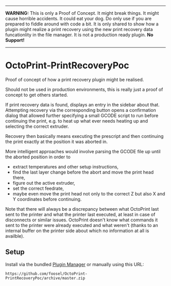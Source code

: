 ----

**WARNING:** This is only a Proof of Concept. It might break things. It might cause horrible accidents. It could
eat your dog. Do only use if you are prepared to fiddle around with code a bit. It is only shared to show
how a plugin might realize a print recovery using the new print recovery data funcationlity in the file manager.
It is not a production ready plugin. **No Support!**

----

# OctoPrint-PrintRecoveryPoc

Proof of concept of how a print recovery plugin might be realised.

Should not be used in production environments, this is really just a proof of concept to get others started.

If print recovery data is found, displays an entry in the sidebar about that. Attempting recovery via the
corresponding button opens a confirmation dialog that allowed further specifying a small GCODE script to run
before continuing the print, e.g. to heat up what ever needs heating up and selecting the correct extruder.

Recovery then basically means executing the prescript and then continuing the print exactly at the position
it was aborted in.

More intelligent approaches would involve parsing the GCODE file up until the aborted position in order to

  * extract temperatures and other setup instructions,
  * find the last layer change before the abort and move the print head there,
  * figure out the active extruder,
  * set the correct feedrate,
  * maybe even move the print head not only to the correct Z but also X and Y coordinates before
    continuing.

Note that there will always be a discrepancy between what OctoPrint last sent to the printer and what the printer
last executed, at least in case of disconnects or similar issues. OctoPrint doesn't know what commands it
sent to the printer were already executed and what weren't (thanks to an internal buffer on the printer side
about which no information at all is availble).

## Setup

Install via the bundled [Plugin Manager](https://github.com/foosel/OctoPrint/wiki/Plugin:-Plugin-Manager)
or manually using this URL:

    https://github.com/foosel/OctoPrint-PrintRecoveryPoc/archive/master.zip
